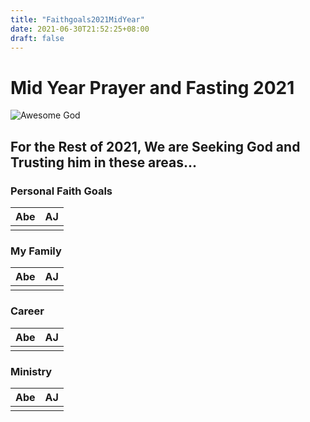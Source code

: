 ```yaml
---
title: "Faithgoals2021MidYear"
date: 2021-06-30T21:52:25+08:00
draft: false
---
```



# Mid Year Prayer and Fasting 2021

![Awesome God](/images/MidyearPF2021.jpg "Awesome God")


## For the Rest of 2021, We are Seeking God and Trusting him in these areas...

### Personal Faith Goals

|Abe|AJ|
|---|---|
|||

### My Family

|Abe|AJ|
|---|---|
|||

### Career

|Abe|AJ|
|---|---|
|||

### Ministry

|Abe|AJ|
|---|---|
|||


